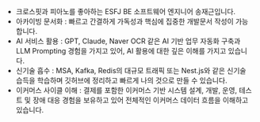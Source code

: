 - 크로스핏과 피아노를 좋아하는 ESFJ BE 소프트웨어 엔지니어 송재근입니다.
- 아카이빙 문서화 : 빠르고 간결하게 가독성과 핵심에 집중한 개발문서 작성이 가능합니다.
- AI 서비스 활용 : GPT, Claude, Naver OCR 같은 AI 기반 업무 자동화 구축과 LLM Prompting 경험을 가지고 있어, AI 활용에 대한 깊은 이해를 가지고 있습니다.
- 신기술 흡수 : MSA, Kafka, Redis의 대규모 트래픽 또는 Nest.js와 같은 신기술 습득을 학습하며 깃허브에 정리하고 빠르게 나의 것으로 만들 수 있습니다.
- 이커머스 사이클 이해 : 결제를 포함한 이커머스 기반 시스템 설계, 개발, 운영, 테스트 및 장애 대응 경험을 보유하고 있어 전체적인 이커머스 데이터 흐름을 이해하고 있습니다.
